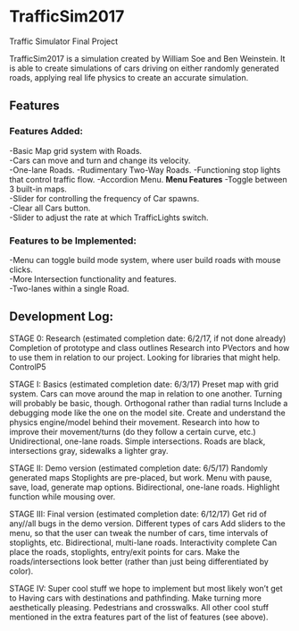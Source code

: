 # TrafficSim2017
Traffic Simulator Final Project

TrafficSim2017 is a simulation created by William Soe and Ben Weinstein. It is able to create simulations of cars driving on either randomly generated roads, applying real life physics to create an accurate simulation.

## Features  
### Features Added:  
-Basic Map grid system with Roads.  
-Cars can move and turn and change its velocity.  
-One-lane Roads. 
-Rudimentary Two-Way Roads.
-Functioning stop lights that control traffic flow.
-Accordion Menu.
**Menu Features**
-Toggle between 3 built-in maps.  
-Slider for controlling the frequency of Car spawns.   
-Clear all Cars button.    
-Slider to adjust the rate at which TrafficLights switch.     

### Features to be Implemented:
-Menu can toggle build mode system, where user build roads with mouse clicks.   
-More Intersection functionality and features.  
-Two-lanes within a single Road.   

## Development Log:
STAGE 0: Research (estimated completion date: 6/2/17, if not done already) 
Completion of prototype and class outlines
Research into PVectors and how to use them in relation to our project.
Looking for libraries that might help. 
ControlP5
 
STAGE I: Basics (estimated completion date: 6/3/17)
Preset map with grid system.
Cars can move around the map in relation to one another.
Turning will probably be basic, though.
Orthogonal rather than radial turns 
Include a debugging mode like the one on the model site.
Create and understand the physics engine/model behind their movement. 
Research into how to improve their movement/turns (do they follow a certain curve, etc.)
Unidirectional, one-lane roads. Simple intersections.
Roads are black, intersections gray, sidewalks a lighter gray.
 
 
STAGE II: Demo version (estimated completion date: 6/5/17)
Randomly generated maps
Stoplights are pre-placed, but work.
Menu with pause, save, load, generate map options.
Bidirectional, one-lane roads.
Highlight function while mousing over.
 
 
STAGE III: Final version (estimated completion date: 6/12/17)
Get rid of any//all bugs in the demo version. 
Different types of cars
Add sliders to the menu, so that the user can tweak the number of cars, time intervals of stoplights, etc.
Bidirectional, multi-lane roads. 
Interactivity complete
Can place the roads, stoplights, entry/exit points for cars.
Make the roads/intersections look better (rather than just being differentiated by color). 
 
STAGE IV: Super cool stuff we hope to implement but most likely won’t get to 
Having cars with destinations and pathfinding.
Make turning more aesthetically pleasing.
Pedestrians and crosswalks.
All other cool stuff mentioned in the extra features part of the list of features (see above). 
 
